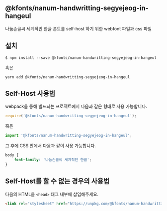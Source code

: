 
@kfonts/nanum-handwritting-segyejeog-in-hangeul
---------------------

나눔손글씨 세계적인 한글 폰트를 self-host 하기 위한 webfont 파일과 css 파일

설치
----

```
$ npm install --save @kfonts/nanum-handwritting-segyejeog-in-hangeul
```

혹은

```
yarn add @kfonts/nanum-handwritting-segyejeog-in-hangeul
```

Self-Host 사용법
---------------

webpack을 통해 빌드되는 프로젝트에서 다음과 같은 형태로 사용 가능합니다.

```js
require('@kfonts/nanum-handwritting-segyejeog-in-hangeul');
```

혹은

```js
import '@kfonts/nanum-handwritting-segyejeog-in-hangeul';
```

그 후에 CSS 안에서 다음과 같이 사용 가능합니다.

```css
body {
    font-family: '나눔손글씨 세계적인 한글';
}
```

Self-Host를 할 수 없는 경우의 사용법
--------------------------------

다음의 HTML을 `<head>` 태그 내부에 삽입해주세요.

```html
<link rel="stylesheet" href="https://unpkg.com/@kfonts/nanum-handwritting-segyejeog-in-hangeul/index.css" />
```


